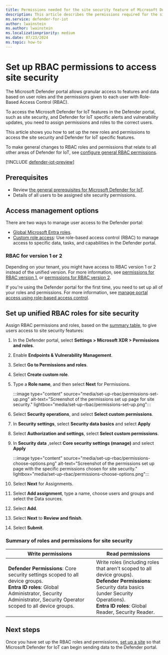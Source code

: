 ```yaml
---
title: Permissions needed for the site security feature of Microsoft Defender for IoT in the Defender portal
description: This article describes the permissions required for the site security feature of Microsoft Defender for IoT in the Microsoft Defender portal.
ms.service: defender-for-iot
author: lwainstein
ms.author: lwainstein
ms.localizationpriority: medium
ms.date: 07/23/2024
ms.topic: how-to
---
```


# Set up RBAC permissions to access site security

The Microsoft Defender portal allows granular access to features and data based on user roles and the permissions given to each user with Role-Based Access Control (RBAC).

To access the Microsoft Defender for IoT features in the Defender portal, such as site security, and Defender for IoT specific alerts and vulnerability updates, you need to assign permissions and roles to the correct users.

This article shows you how to set up the new roles and permissions to access the site security and Defender for IoT specific features.

To make general changes to RBAC roles and permissions that relate to all other areas of Defender for IoT, see [<!--set up/ adjust/ -->configure general RBAC permissions](permissions.md).

[!INCLUDE [defender-iot-preview](../includes//defender-for-iot-defender-public-preview.md)]

## Prerequisites

- Review [the general prerequisites for Microsoft Defender for IoT](prerequisites.md).
- Details of all users to be assigned site security permissions.

## Access management options

There are two ways to manage user access to the Defender portal:

- [Global Microsoft Entra roles](/entra/identity/role-based-access-control/permissions-reference).
- [Custom role access](/defender-xdr/custom-roles): Use role-based access control (RBAC) to manage access to specific data, tasks, and capabilities in the Defender portal.

### RBAC for version 1 or 2

Depending on your tenant, you might have access to RBAC version 1 or 2 instead of the unified version. For more information, see [permissions for RBAC version 1](/defender-endpoint/prepare-deployment), or [permissions for RBAC version 2](/defender-endpoint/user-roles#permission-options).

If you're using the Defender portal for the first time, you need to set up all of your roles and permissions. For more information, see [manage portal access using role-based access control](/defender-xdr/manage-rbac).

## Set up unified RBAC roles for site security

Assign RBAC permissions and roles, based on the [summary table](#summary-of-roles-and-permissions-for-site-security), to give users access to site security features:

1. In the Defender portal, select **Settings > Microsoft XDR > Permissions and roles**.
1. Enable **Endpoints & Vulnerability Management**.
1. Select **Go to Permissions and roles**.
1. Select **Create custom role**.
1. Type a **Role name**, and then select **Next** for Permissions.

    :::image type="content" source="media/set-up-rbac/permissions-set-up.png" alt-text="Screenshot of the permissions set up page for site security." lightbox="media/set-up-rbac/permissions-set-up.png":::

1. Select **Security operations**, and select **Select custom permissions**.
1. In **Security settings**, select **Security data basics** and select **Apply**
1. Select **Authorization and settings**, select **Select custom permissions**.
1. In **Security data** ,select **Core security settings (manage)** and select **Apply**

    :::image type="content" source="media/set-up-rbac/permissions-choose-options.png" alt-text="Screenshot of the permissions set up page with the specific permissions chosen for site security." lightbox="media/set-up-rbac/permissions-choose-options.png":::

1. Select **Next** for Assignments.
1. Select **Add assignment**, type a name, choose users and groups and select the Data sources.
1. Select **Add**.
1. Select **Next** to **Review and finish**.
1. Select **Submit**.

### Summary of roles and permissions for site security

|Write permissions |Read permissions |
|----|----|
| **Defender Permissions**: Core security settings scoped to all device groups. <br>**Entra ID roles**: Global Administrator, Security Administrator, Security Operator scoped to all device groups.| Write roles (including roles that aren't scoped to all device groups). <br> **Defender Permissions**: Security data basics (under Security Operations).<br>**Entra ID roles**: Global Reader, Security Reader.|

## Next steps

Once you have set up the RBAC roles and permissions, [set up a site](set-up-sites.md) so that Microsoft Defender for IoT can begin sending data to the Defender portal.
